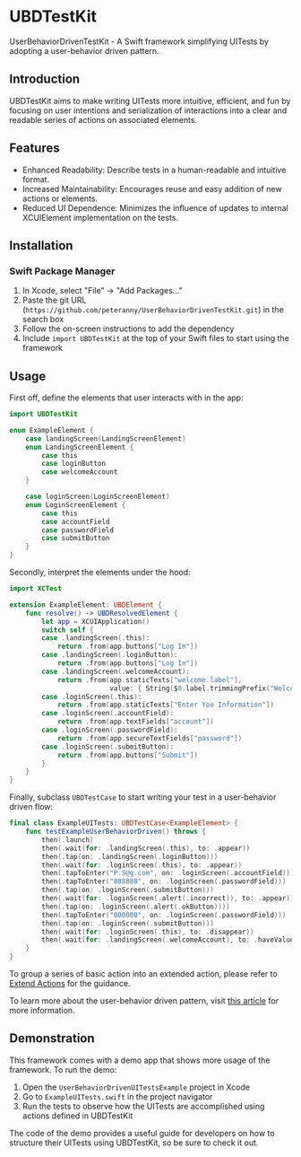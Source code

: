 # UBDTestKit

UserBehaviorDrivenTestKit - A Swift framework simplifying UITests by adopting a user-behavior driven pattern.

## Introduction

UBDTestKit aims to make writing UITests more intuitive, efficient, and fun by focusing on user intentions and serialization of interactions into a clear and readable series of actions on associated elements.

## Features

- Enhanced Readability: Describe tests in a human-readable and intuitive format.
- Increased Maintainability: Encourages reuse and easy addition of new actions or elements.
- Reduced UI Dependence: Minimizes the influence of updates to internal XCUIElement implementation on the tests.

## Installation

### Swift Package Manager

1. In Xcode, select "File" -> "Add Packages..."
2. Paste the git URL (`https://github.com/peteranny/UserBehaviorDrivenTestKit.git`) in the search box
3. Follow the on-screen instructions to add the dependency
4. Include `import UBDTestKit` at the top of your Swift files to start using the framework

## Usage

First off, define the elements that user interacts with in the app:
```swift
import UBDTestKit

enum ExampleElement {
    case landingScreen(LandingScreenElement)
    enum LandingScreenElement {
        case this
        case loginButton
        case welcomeAccount
    }

    case loginScreen(LoginScreenElement)
    enum LoginScreenElement {
        case this
        case accountField
        case passwordField
        case submitButton
    }
}
```

Secondly, interpret the elements under the hood:

```swift
import XCTest

extension ExampleElement: UBDElement {
    func resolve() -> UBDResolvedElement {
        let app = XCUIApplication()
        switch self {
        case .landingScreen(.this):
            return .from(app.buttons["Log In"])
        case .landingScreen(.loginButton):
            return .from(app.buttons["Log In"])
        case .landingScreen(.welcomeAccount):
            return .from(app.staticTexts["welcome.label"],
                         value: { String($0.label.trimmingPrefix("Welcome back, ")) })
        case .loginScreen(.this):
            return .from(app.staticTexts["Enter You Information"])
        case .loginScreen(.accountField):
            return .from(app.textFields["account"])
        case .loginScreen(.passwordField):
            return .from(app.secureTextFields["password"])
        case .loginScreen(.submitButton):
            return .from(app.buttons["Submit"])
        }
    }
}
```

Finally, subclass `UBDTestCase` to start writing your test in a user-behavior driven flow:

```swift
final class ExampleUITests: UBDTestCase<ExampleElement> {
    func testExampleUserBehaviorDriven() throws {
        then(.launch)
        then(.wait(for: .landingScreen(.this), to: .appear))
        then(.tap(on: .landingScreen(.loginButton)))
        then(.wait(for: .loginScreen(.this), to: .appear))
        then(.tapToEnter("P.S@g.com", on: .loginScreen(.accountField)))
        then(.tapToEnter("888888", on: .loginScreen(.passwordField)))
        then(.tap(on: .loginScreen(.submitButton)))
        then(.wait(for: .loginScreen(.alert(.incorrect)), to: .appear))
        then(.tap(on: .loginScreen(.alert(.okButton))))
        then(.tapToEnter("000000", on: .loginScreen(.passwordField)))
        then(.tap(on: .loginScreen(.submitButton)))
        then(.wait(for: .loginScreen(.this), to: .disappear))
        then(.wait(for: .landingScreen(.welcomeAccount), to: .haveValue("P.S@g.com")))
    }
}
```

To group a series of basic action into an extended action, please refer to [Extend Actions](Documents/ExtendedAction.md) for the guidance.

To learn more about the user-behavior driven pattern, visit [this article](https://medium.com/@tingyishih/user-behavior-driven-xcuitests-f078d6ab5ffe) for more information.

## Demonstration

This framework comes with a demo app that shows more usage of the framework. To run the demo:

1. Open the `UserBehaviorDrivenUITestsExample` project in Xcode
2. Go to `ExampleUITests.swift` in the project navigator
3. Run the tests to observe how the UITests are accomplished using actions defined in UBDTestKit

The code of the demo provides a useful guide for developers on how to structure their UITests using UBDTestKit, so be sure to check it out.
